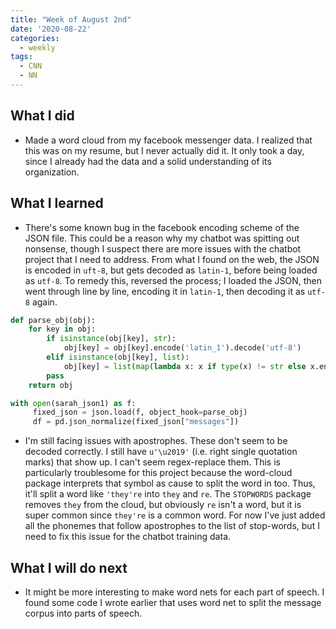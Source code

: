 ```yaml
---
title: "Week of August 2nd"
date: '2020-08-22'
categories:
  - weekly
tags:
  - CNN
  - NN
---
```


## What I did

- Made a word cloud from my facebook messenger data. I realized that this was on my resume, but I never actually did it.
It only took a day, since I already had the data and a solid understanding of its organization.

## What I learned

- There's some known bug in the facebook encoding scheme of the JSON file. This could be a reason why my chatbot was spitting
out nonsense, though I suspect there are more issues with the chatbot project that I need to address. From what I found on the web,
the JSON is encoded in `uft-8`, but gets decoded as `latin-1`, before being loaded as `utf-8`. To remedy this, reversed the process; I loaded the JSON, then went through line by line, encoding it in `latin-1`, then decoding it as `utf-8` again.

```python
def parse_obj(obj):
    for key in obj:
        if isinstance(obj[key], str):
            obj[key] = obj[key].encode('latin_1').decode('utf-8')
        elif isinstance(obj[key], list):
            obj[key] = list(map(lambda x: x if type(x) != str else x.encode('latin_1').decode('utf-8'), obj[key]))
        pass
    return obj

with open(sarah_json1) as f:
     fixed_json = json.load(f, object_hook=parse_obj)
     df = pd.json_normalize(fixed_json["messages"])
```

- I'm still facing issues with apostrophes. These don't seem to be decoded correctly. I still have `u'\u2019'` (i.e. right single quotation
marks) that show up. I can't seem regex-replace them. This is particularly troublesome for this project because the word-cloud package
interprets that symbol as cause to split the word in too. Thus, it'll split a word like `'they're` into `they` and `re`. The `STOPWORDS` package removes `they` from the cloud, but obviously `re` isn't a word, but it is super common since `they're` is a common word. For now I've just added all the phonemes that follow apostrophes to the list of stop-words, but I need to fix this issue for the chatbot training data.

## What I will do next

- It might be more interesting to make word nets for each part of speech. I found some code I wrote earlier that uses word net to split the message corpus into parts of speech.
